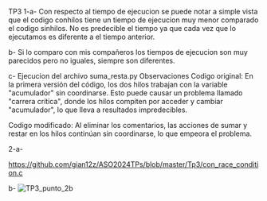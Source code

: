 TP3
1-a- Con respecto al tiempo de ejecucion se puede notar a simple vista que el codigo conhilos tiene un tiempo de ejecucion muy menor comparado el codigo sinhilos. No es predecible el tiempo ya que cada vez que lo ejecutamos es diferente a el tiempo anterior.

b- Si lo comparo con mis compañeros los tiempos de ejecucion son muy parecidos pero no iguales, siempre son diferentes.

c- Ejecucion del archivo suma_resta.py
Observaciones
Codigo original: En la primera versión del código, los dos hilos trabajan con la variable "acumulador" sin coordinarse. Esto puede causar un problema llamado "carrera crítica", donde los hilos compiten por acceder y cambiar "acumulador", lo que lleva a resultados impredecibles.

Codigo modificado: Al eliminar los comentarios, las acciones de sumar y restar en los hilos continúan sin coordinarse, lo que empeora el problema.

2-a-

https://github.com/gian12z/ASO2024TPs/blob/master/Tp3/con_race_condition.c

b-
![TP3_punto_2b](https://github.com/gian12z/ASO2024TPs/assets/115861291/e7d3bc39-7d38-4209-b464-bf74bda631c6)






